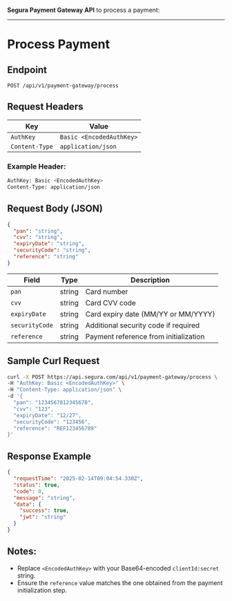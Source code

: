 
**Segura Payment Gateway API** to process a payment:

---

# Process Payment

## Endpoint
```
POST /api/v1/payment-gateway/process
```

## Request Headers
| Key             | Value                        |
|-----------------|------------------------------|
| `AuthKey`       | `Basic <EncodedAuthKey>`     |
| `Content-Type`  | `application/json`           |

### Example Header:
```bash
AuthKey: Basic <EncodedAuthKey>
Content-Type: application/json
```

## Request Body (JSON)
```json
{
  "pan": "string",
  "cvv": "string",
  "expiryDate": "string",
  "securityCode": "string",
  "reference": "string"
}
```

| Field          | Type   | Description                           |
|----------------|--------|----------------------------------------|
| `pan`          | string | Card number                           |
| `cvv`          | string | Card CVV code                         |
| `expiryDate`   | string | Card expiry date (MM/YY or MM/YYYY)   |
| `securityCode` | string | Additional security code if required  |
| `reference`    | string | Payment reference from initialization |

## Sample Curl Request
```bash
curl -X POST https://api.segura.com/api/v1/payment-gateway/process \
-H "AuthKey: Basic <EncodedAuthKey>" \
-H "Content-Type: application/json" \
-d '{
  "pan": "1234567812345678",
  "cvv": "123",
  "expiryDate": "12/27",
  "securityCode": "123456",
  "reference": "REF123456789"
}'
```

## Response Example
```json
{
  "requestTime": "2025-02-14T09:04:54.330Z",
  "status": true,
  "code": 0,
  "message": "string",
  "data": {
    "success": true,
    "jwt": "string"
  }
}
```

## Notes:
- Replace `<EncodedAuthKey>` with your Base64-encoded `clientId:secret` string.
- Ensure the `reference` value matches the one obtained from the payment initialization step.